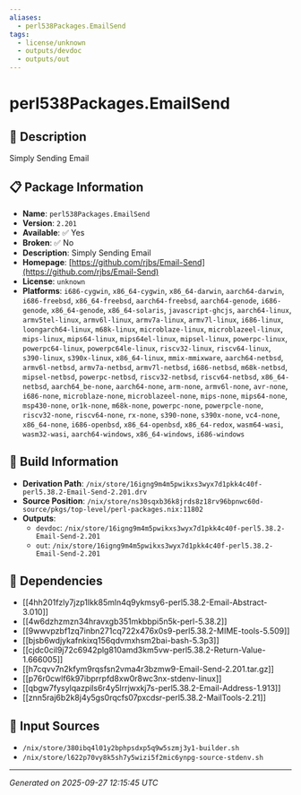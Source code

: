 ```yaml
---
aliases:
  - perl538Packages.EmailSend
tags:
  - license/unknown
  - outputs/devdoc
  - outputs/out
---
```


# perl538Packages.EmailSend

## 📝 Description

Simply Sending Email

## 📋 Package Information

- **Name**: `perl538Packages.EmailSend`
- **Version**: `2.201`
- **Available**: ✅ Yes
- **Broken**: ✅ No
- **Description**: Simply Sending Email
- **Homepage**: [https://github.com/rjbs/Email-Send](https://github.com/rjbs/Email-Send)
- **License**: `unknown`
- **Platforms**: `i686-cygwin`, `x86_64-cygwin`, `x86_64-darwin`, `aarch64-darwin`, `i686-freebsd`, `x86_64-freebsd`, `aarch64-freebsd`, `aarch64-genode`, `i686-genode`, `x86_64-genode`, `x86_64-solaris`, `javascript-ghcjs`, `aarch64-linux`, `armv5tel-linux`, `armv6l-linux`, `armv7a-linux`, `armv7l-linux`, `i686-linux`, `loongarch64-linux`, `m68k-linux`, `microblaze-linux`, `microblazeel-linux`, `mips-linux`, `mips64-linux`, `mips64el-linux`, `mipsel-linux`, `powerpc-linux`, `powerpc64-linux`, `powerpc64le-linux`, `riscv32-linux`, `riscv64-linux`, `s390-linux`, `s390x-linux`, `x86_64-linux`, `mmix-mmixware`, `aarch64-netbsd`, `armv6l-netbsd`, `armv7a-netbsd`, `armv7l-netbsd`, `i686-netbsd`, `m68k-netbsd`, `mipsel-netbsd`, `powerpc-netbsd`, `riscv32-netbsd`, `riscv64-netbsd`, `x86_64-netbsd`, `aarch64_be-none`, `aarch64-none`, `arm-none`, `armv6l-none`, `avr-none`, `i686-none`, `microblaze-none`, `microblazeel-none`, `mips-none`, `mips64-none`, `msp430-none`, `or1k-none`, `m68k-none`, `powerpc-none`, `powerpcle-none`, `riscv32-none`, `riscv64-none`, `rx-none`, `s390-none`, `s390x-none`, `vc4-none`, `x86_64-none`, `i686-openbsd`, `x86_64-openbsd`, `x86_64-redox`, `wasm64-wasi`, `wasm32-wasi`, `aarch64-windows`, `x86_64-windows`, `i686-windows`

## 🔧 Build Information

- **Derivation Path**: `/nix/store/16igng9m4m5pwikxs3wyx7d1pkk4c40f-perl5.38.2-Email-Send-2.201.drv`
- **Source Position**: `/nix/store/ns30sqxb36k8jrds8z18rv96bpnwc60d-source/pkgs/top-level/perl-packages.nix:11802`
- **Outputs**:
  - `devdoc`:  `/nix/store/16igng9m4m5pwikxs3wyx7d1pkk4c40f-perl5.38.2-Email-Send-2.201`
  - `out`:  `/nix/store/16igng9m4m5pwikxs3wyx7d1pkk4c40f-perl5.38.2-Email-Send-2.201`

## 🔗 Dependencies

- [[4hh201fzly7jzp1lkk85mln4q9ykmsy6-perl5.38.2-Email-Abstract-3.010]]
- [[4w6dzhzmzn34hravxgb351mkbbpi5n5k-perl-5.38.2]]
- [[9wwvpzbf1zq7inbn271cq722x476x0s9-perl5.38.2-MIME-tools-5.509]]
- [[bjsb6wdjykafnkixq156qdvmxhsm2bai-bash-5.3p3]]
- [[cjdc0cil9j72c6942plg810amd3km5vw-perl5.38.2-Return-Value-1.666005]]
- [[h7cqvv7n2kfym9rqsfsn2vma4r3bzmw9-Email-Send-2.201.tar.gz]]
- [[p76r0cwlf6k97ibprrpfd8xw0r8wc3nx-stdenv-linux]]
- [[qbgw7fysylqazpils6r4y5lrrjwxkj7s-perl5.38.2-Email-Address-1.913]]
- [[znn5raj6b2k8j4y5gs0rqcfs07pxcdsr-perl5.38.2-MailTools-2.21]]

## 📁 Input Sources

- `/nix/store/380ibq4l01y2bphpsdxp5q9w5szmj3y1-builder.sh`
- `/nix/store/l622p70vy8k5sh7y5wizi5f2mic6ynpg-source-stdenv.sh`

---
*Generated on 2025-09-27 12:15:45 UTC*
